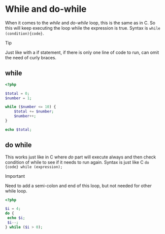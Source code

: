 # While and do-while

When it comes to the *while* and *do-while* loop, this is the same as in C. So this will keep executing the loop while the expression is true. Syntax is `while (condition){code}`.



> [!TIP]
>
> Just like with a if statement, if there is only one line of code to run, can omit the need of curly braces.

## while

```php
<?php

$total = 0;
$number = 1;

while ($number <= 10) {
	$total += $number;
	$number++;
}

echo $total;
```



## do while

This works just like in C where *do* part will execute always and then check condition of while to see if it needs to run again. Syntax is just like C `do {code} while (expression);`



> [!IMPORTANT]
>
> Need to add a semi-colon and end of this loop, but not needed for other while loop.



```php
<?php

$i = 4;
do {
 echo $i;
 $i--;
} while ($i > 0);
```

